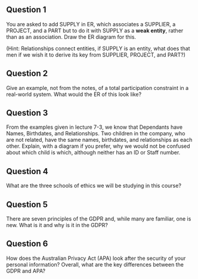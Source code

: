 ## Question 1

You are asked to add SUPPLY in ER, which associates a SUPPLIER, a PROJECT, and a PART but to do it with SUPPLY as a **weak entity**, rather than as an association. Draw the ER diagram for this.

(Hint: Relationships connect entities, if SUPPLY is an entity, what does that men if we wish it to derive its key from SUPPLIER, PROJECT, and PART?)

## Question 2

Give an example, not from the notes, of a total participation constraint in a real-world system. What would the ER of this look like?

## Question 3 

From the examples given in lecture 7-3, we know that Dependants have Names, Birthdates, and Relationships. Two children in the company, who are not related, have the same names, birthdates, and relationships as each other. Explain, with a diagram if you prefer, why we would not be confused about which child is which, although neither has an ID or Staff number.

## Question 4 

What are the three schools of ethics we will be studying in this course?

## Question 5

There are seven principles of the GDPR and, while many are familiar, one is new. What is it and why is it in the GDPR?

## Question 6

How does the Australian Privacy Act (APA) look after the security of your personal information? Overall, what are the key differences between the GDPR and APA?